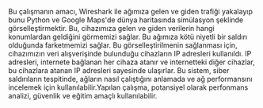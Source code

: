 Bu çalışmanın amacı, Wireshark ile ağımıza gelen ve giden trafiği yakalayıp bunu Python ve Google Maps'de dünya haritasında simülasyon şeklinde görselleştirmektir. Bu, cihazımıza gelen ve giden verilerin hangi konumlardan geldiğini görmemizi sağlar. Bu ağımıza kötü niyetli bir saldırı olduğunda farketmemizi sağlar. Bu görselleştirilmenin sağlanması için, cihazımızın veri alışverişinde bulunduğu cihazların IP adresleri kullanıldı. IP adresleri, internete bağlanan her cihaza atanır ve internetteki diğer cihazlar, bu cihazlara atanan IP adresleri sayesinde ulaşırlar. Bu sistem, siber saldırıların tespitinde, ağların nasıl çalıştığını anlamada ve ağ performansını incelemek için kullanılabilir.Yapılan çalışma, potansiyel olarak perfonmans analizi, güvenlik ve eğitim amaçlı kullanılabilir.
